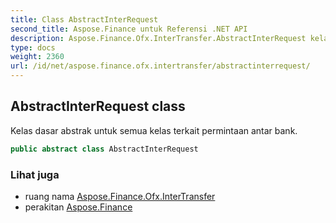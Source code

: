 ```yaml
---
title: Class AbstractInterRequest
second_title: Aspose.Finance untuk Referensi .NET API
description: Aspose.Finance.Ofx.InterTransfer.AbstractInterRequest kelas. Kelas dasar abstrak untuk semua kelas terkait permintaan antar bank.
type: docs
weight: 2360
url: /id/net/aspose.finance.ofx.intertransfer/abstractinterrequest/
---
```

## AbstractInterRequest class

Kelas dasar abstrak untuk semua kelas terkait permintaan antar bank.

```csharp
public abstract class AbstractInterRequest
```

### Lihat juga

* ruang nama [Aspose.Finance.Ofx.InterTransfer](../../aspose.finance.ofx.intertransfer/)
* perakitan [Aspose.Finance](../../)


